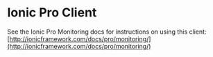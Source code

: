 # Ionic Pro Client

See the Ionic Pro Monitoring docs for instructions on using this client: [http://ionicframework.com/docs/pro/monitoring/](http://ionicframework.com/docs/pro/monitoring/)